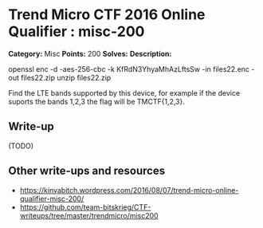 # Trend Micro CTF 2016 Online Qualifier : misc-200

**Category:** Misc
**Points:** 200
**Solves:** 
**Description:**

openssl enc -d -aes-256-cbc -k KfRdN3YhyaMhAzLftsSw -in files22.enc -out files22.zip
unzip files22.zip

Find the LTE bands supported by this device, for example if the device suports the bands 1,2,3 the flag will be TMCTF{1,2,3}.

## Write-up

(TODO)

## Other write-ups and resources

* https://kinyabitch.wordpress.com/2016/08/07/trend-micro-online-qualifier-misc-200/
* https://github.com/team-bitskrieg/CTF-writeups/tree/master/trendmicro/misc200
